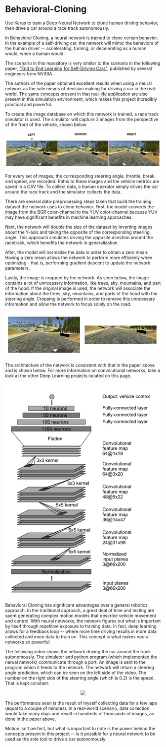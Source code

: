 # Behavioral-Cloning
Use Keras to train a Deep Neural Network to clone human driving behavior, then drive a car around a race track autonomously.

In Behavioral Cloning, a neural network is trained to clone certain behavior. In the example of a self-driving car, the network will mimic the behaviors of the human driver -- accelerating, turning, or decelerating as a human would, when a human would.

The scenario in this repository is very similar to the scenario in the following paper, ["End to End Learning for Self-Driving Cars"](http://images.nvidia.com/content/tegra/automotive/images/2016/solutions/pdf/end-to-end-dl-using-px.pdf), published by several engineers from NVIDIA. 

The authors of the paper obtained excellent results when using a neural network as the sole means of decision making for driving a car in the real-world. The same concepts present in that real-life application are also present in this simulation environment, which makes this project incredibly practical and powerful.

To create the image database on which this network is trained, a race track simulator is used. The simulator will capture 3 images from the perspective of the front of the vehicle, shown below. 

<p align="center"> <img src="image_store/3_images.png"></p>

For every set of images, the corresponding steering angle, throttle, break, and speed, are recorded. Paths to these images and the vehicle metrics are saved in a CSV file. To collect data, a human operator simply drives the car around the race track and the simulator collects the data.

There are several data-preprocessing steps taken that build the training dataset the network uses to clone behavior. First, the model converts the image from the BGR color-channel to the YUV color-channel because YUV may have significant benefits in machine learning approaches. 

Next, the network will double the size of the dataset by inverting images about the Y-axis and taking the opposite of the corresponding steering angle. This approach simulates driving the opposite direction around the racetrack, which benefits the network in generalization. 

After, the model will normalize the data in order to obtain a zero mean. Having a zero mean allows the network to perform more efficienly when optimizing - that is, performing gradient descent to update the network parameters.

Lastly, the image is cropped by the network. As seen below, the image contains a lot of unncessary information, like trees, sky, mountains, and part of the hood. If the original image is used, the network will associate the information about the trees, sky, mountains, and parts of the hood with the steering angle. Cropping is performed in order to remove this unncessary information and allow the network to focus solely on the road.

<p align="center"> <img src="image_store/cropped.png"></p>

The architecture of the network is consistent with that in the paper above and is shown below. For more information on convolutional networks, take a look at the other Deep Learning projects located on this page. 

<p align="center"> <img src="image_store/network_architecture.png"></p>

Behavioral Cloning has significant advantages over a general robotics approach. In the traditional approach, a great deal of time and testing are spent generating complex motion models that describe vehicle movement and control. With neural networks, the network figures out what is important by itself through repetitive exposure to training data. In fact, deep learning allows for a feedback loop -- where more time driving results in more data collected and more data to train on. This concept is what makes neural networks so powerful.

The following video shows the network driving the car around the track autonomously. The simulator and python program (which implemented the nerual network) communicate through a port. An image is sent to the program which it feeds to the network. The network will return a steering angle prediction, which can be seen on the left side of the video. The number on the right side of the steering angle (which is 0.2) is the speed. That is kept constant. 

<p align="center"> <img src="image_store/behavioral_cloning.gif"></p>

The performance seen is the result of myself collecting data for a few laps (equal to a couple of minutes). In a real-world scenario, data collection would take many days and result in hundreds of thousands of images, as done in the paper above. 

Motion isn't perfect, but what is important to note is the power behind the concepts present in this project -- is it possible for a neural network to be used as the sole tool to drive a car autonomously. 


